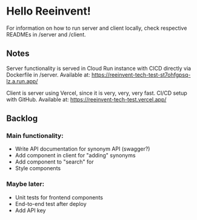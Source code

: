 # Hello Reeinvent!

For information on how to run server and client locally, check respective READMEs in /server and /client.

## Notes

Server functionality is served in Cloud Run instance with CICD directly via Dockerfile in /server.
Available at: https://reeinvent-tech-test-st7ohfgpsq-lz.a.run.app/

Client is server using Vercel, since it is very, very, very fast. CI/CD setup with GitHub.
Available at:
https://reeinvent-tech-test.vercel.app/

## Backlog

### Main functionality:

- Write API documentation for synonym API (swagger?)
- Add component in client for "adding" synonyms
- Add component to "search" for
- Style components

### Maybe later:

- Unit tests for frontend components
- End-to-end test after deploy
- Add API key
